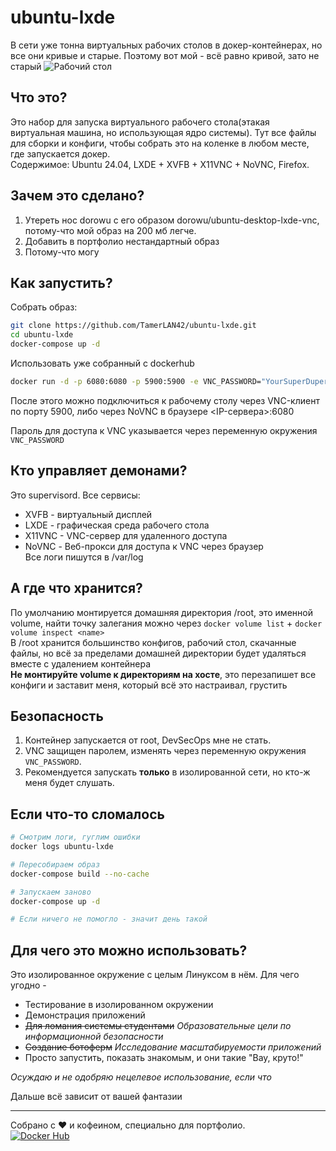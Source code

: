 # ubuntu-lxde
В сети уже тонна виртуальных рабочих столов в докер-контейнерах, но все они кривые и старые. Поэтому вот мой - всё равно кривой, зато не старый
![Рабочий стол](https://i.imgur.com/QiwExkn.png)

## Что это?
Это набор для запуска виртуального рабочего стола(этакая виртуальная машина, но использующая ядро системы). Тут все файлы для сборки и конфиги, чтобы собрать это на коленке в любом месте, где запускается докер.  
Содержимое: Ubuntu 24.04, LXDE + XVFB + X11VNC + NoVNC, Firefox.

## Зачем это сделано?
1. Утереть нос dorowu с его образом dorowu/ubuntu-desktop-lxde-vnc, потому-что мой образ на 200 мб легче.
2. Добавить в портфолио нестандартный образ
3. Потому-что могу

## Как запустить?

Собрать образ:
```bash
git clone https://github.com/TamerLAN42/ubuntu-lxde.git
cd ubuntu-lxde
docker-compose up -d
```

Использовать уже собранный с dockerhub
```bash
docker run -d -p 6080:6080 -p 5900:5900 -e VNC_PASSWORD="YourSuperDuperSecretPassword" --name ubuntu-lxde --shm-size=6gb tamerlan42/ubuntu-lxde
```

После этого можно подключиться к рабочему столу через VNC-клиент по порту 5900, либо через NoVNC в браузере <IP-сервера>:6080

Пароль для доступа к VNC указывается через переменную окружения `VNC_PASSWORD`

## Кто управляет демонами?
Это supervisord. Все сервисы:
- XVFB - виртуальный дисплей
- LXDE - графическая среда рабочего стола
- X11VNC - VNC-сервер для удаленного доступа
- NoVNC - Веб-прокси для доступа к VNC через браузер  
Все логи пишутся в /var/log

## А где что хранится?
По умолчанию монтируется домашняя директория /root, это именной volume, найти точку залегания можно через `docker volume list` + `docker volume inspect <name>`  
В /root хранится большинство конфигов, рабочий стол, скачанные файлы, но всё за пределами домашней директории будет удаляться вместе с удалением контейнера  
**Не монтируйте volume к директориям на хосте**, это перезапишет все конфиги и заставит меня, который всё это настраивал, грустить

## Безопасность
1. Контейнер запускается от root, DevSecOps мне не стать. 
2. VNC защищен паролем, изменять через переменную окружения `VNC_PASSWORD`.
3. Рекомендуется запускать **только** в изолированной сети, но кто-ж меня будет слушать.

## Если что-то сломалось
```bash
# Смотрим логи, гуглим ошибки
docker logs ubuntu-lxde

# Пересобираем образ
docker-compose build --no-cache

# Запускаем заново
docker-compose up -d

# Если ничего не помогло - значит день такой
```  
## Для чего это можно использовать?
Это изолированное окружение с целым Линуксом в нём. Для чего угодно - 
- Тестирование в изолированном окружении
- Демонстрация приложений
- ~~Для ломания системы студентами~~ *Образовательные цели по информационной безопасности*
- ~~Создание ботоферм~~ *Исследование масштабируемости приложений*
- Просто запустить, показать знакомым, и они такие "Вау, круто!"

*Осуждаю и не одобряю нецелевое использование, если что*

Дальше всё зависит от вашей фантазии

---
Собрано с ❤️ и кофеином, специально для портфолио.  
[![Docker Hub](https://img.shields.io/docker/pulls/tamerlan42/ubuntu-lxde.svg)](https://hub.docker.com/r/tamerlan42/ubuntu-lxde)